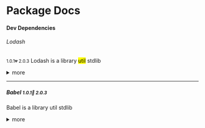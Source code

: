 # Package Docs

#### Dev Dependencies

###### Lodash

<small>1.0.1</small><small>:broken_heart: 2.0.3</small>
Lodash is a library
<mark>util</mark>
<span class="tag">stdlib</span>
<details>
<summary>more</summary>
<p> Long content</p>
</details>

---

##### Babel <small>1.0.1</small><small>:green_heart: 2.0.3</small>
Babel is a library
<span class="tag">util</span>
<span class="tag">stdlib</span>
<details>
<summary>more</summary>
<p> Long content</p>
</details>
